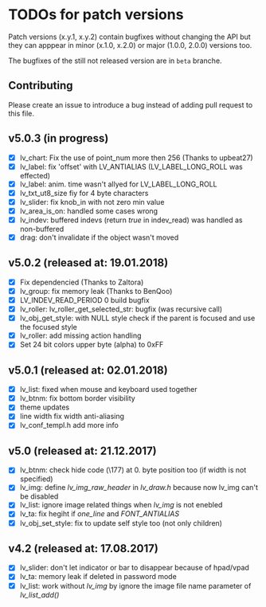 # TODOs for patch versions
Patch versions (x.y.1, x.y.2) contain bugfixes without changing the API but they can apppear in minor (x.1.0, x.2.0) or major (1.0.0, 2.0.0) versions too.

The bugfixes of the still not released version are in `beta` branche.

## Contributing
Please create an issue to introduce a bug instead of adding pull request to this file.

## v5.0.3 (in progress)
- [x] lv_chart: Fix the use of point_num more then 256 (Thanks to upbeat27) 
- [x] lv_label: fix 'offset' with LV_ANTIALIAS (LV_LABEL_LONG_ROLL was effected)
- [x] lv_label: anim. time wasn't allyed for LV_LABEL_LONG_ROLL
- [x] lv_txt_ut8_size fiy for 4 byte characters
- [x] lv_slider: fix knob_in with not zero min value
- [x] lv_area_is_on: handled some cases wrong
- [x] lv_indev: buffered indevs (return *true* in indev_read) was handled as non-buffered
- [x] drag: don't invalidate if the object wasn't moved

## v5.0.2 (released at: 19.01.2018)
- [x] Fix dependencied (Thanks to Zaltora)
- [x] lv_group: fix memory leak (Thanks to BenQoo)
- [x] LV_INDEV_READ_PERIOD 0 build bugfix
- [x] lv_roller: lv_roller_get_selected_str: bugfix (was recursive call)
- [x] lv_obj_get_style: with NULL style check if the parent is focused and use the focused style
- [x] lv_roller: add missing action handling
- [x] Set 24 bit colors upper byte (alpha) to 0xFF

## v5.0.1 (released at: 02.01.2018)
- [x] lv_list: fixed when mouse and keyboard used together
- [x] lv_btnm: fix bottom border visibility
- [x] theme updates
- [x] line width fix width anti-aliasing
- [x] lv_conf_templ.h add more info

## v5.0 (released at: 21.12.2017)
- [x] lv_btnm: check hide code (\177) at 0. byte position too (if width is not specified)
- [x] lv_img: define *lv_img_raw_header* in *lv_draw.h* because now lv_img can't be disabled
- [x] lv_list: ignore image related things when *lv_img* is not enebled
- [x] lv_ta: fix hegiht if *one_line* and *FONT_ANTIALIAS*
- [x] lv_obj_set_style: fix to update self style too (not only children)

## v4.2  (released at: 17.08.2017)
- [x] lv_slider: don't let indicator or bar to disappear because of hpad/vpad
- [x] lv_ta: memory leak if deleted in password mode
- [x] lv_list: work without *lv_img* by ignore the image file name parameter of *lv_list_add()*
